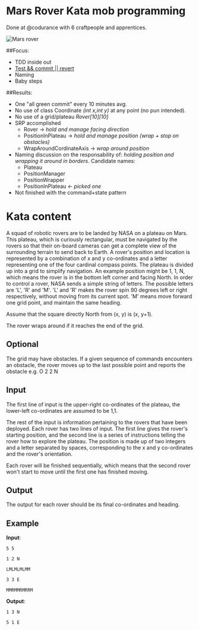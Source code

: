 # Mars Rover Kata mob programming

Done at @codurance with 6 craftpeople and apprentices.

![Mars rover](http://cliparts101.com/files/474/AE856F30D037A0B9D5CEF5E55E7AE23B/Mars_Exploration_Rover.png)


##Focus:

- TDD inside out
- [Test && commit || revert ](https://medium.com/@kentbeck_7670/test-commit-revert-870bbd756864)
- Naming
- Baby steps

##Results:

- One "all green commit" every 10 minutes avg.
- No use of class Coordinate *(int x,int y)* at any point (no pun intended).
- No use of a grid/plateau *Rover[10][10]*
- SRP accomplished
	- Rover -> *hold and manage facing direction*
	- PositionInPlateau -> *hold and manage position (wrap + stop on obstacles)*   	
	- WrapAroundCordinateAxis -> *wrap around position*  
- Naming discussion on the responsability of: *holding position and wrapping it around in borders*. Candidate names:
	- Plateau
	- PositionManager
	- PositionWrapper
	- PositionInPlateau *<- picked one*
- Not finished with the command+state pattern


# Kata content 
	
	
A squad of robotic rovers are to be landed by NASA on a plateau on Mars. This plateau, which is curiously rectangular, must be navigated by the rovers so that their on-board cameras can get a complete view of the surrounding terrain to send back to Earth.
A rover's position and location is represented by a combination of x and y co-ordinates and a letter representing one of the four cardinal compass points. The plateau is divided up into a grid to simplify navigation. An example position might be 1, 1, N, which means the rover is in the bottom left corner and facing North.
In order to control a rover, NASA sends a simple string of letters. The possible letters are 'L', 'R' and 'M'. 'L' and 'R' makes the rover spin 90 degrees left or right respectively, without moving from its current spot. 'M' means move forward one grid point, and maintain the same heading.

Assume that the square directly North from (x, y) is (x, y+1).

The rover wraps around if it reaches the end of the grid.

## Optional
The grid may have obstacles. If a given sequence of commands encounters an obstacle, the rover moves up to the last possible point and reports the obstacle e.g. O 2 2 N

## Input
The first line of input is the upper-right co-ordinates of the plateau, the lower-left co-ordinates are assumed to be 1,1.

The rest of the input is information pertaining to the rovers that have been deployed. Each rover has two lines of input. The first line gives the rover's starting position, and the second line is a series of instructions telling the rover how to explore the plateau.
The position is made up of two integers and a letter separated by spaces, corresponding to the x and y co-ordinates and the rover's orientation.

Each rover will be finished sequentially, which means that the second rover won't start to move until the first one has finished moving.

## Output
The output for each rover should be its final co-ordinates and heading.

## Example

**Input**:

`5 5`

`1 2 N`

`LMLMLMLMM`

`3 3 E`

`MMRMMRMRRM`

**Output**:

`1 3 N`

`5 1 E`


 		 

